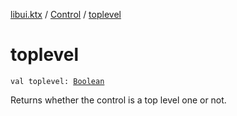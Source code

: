 [libui.ktx](../index.md) / [Control](index.md) / [toplevel](./toplevel.md)

# toplevel

`val toplevel: `[`Boolean`](https://kotlinlang.org/api/latest/jvm/stdlib/kotlin/-boolean/index.html)

Returns whether the control is a top level one or not.

